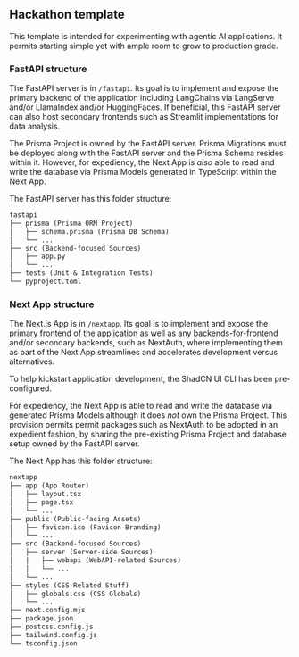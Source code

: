 ## Hackathon template

This template is intended for experimenting with agentic AI applications.
It permits starting simple yet with ample room to grow to production grade.

### FastAPI structure

The FastAPI server is in `/fastapi`. Its goal is to implement and expose the
primary backend of the application including LangChains via LangServe and/or
LlamaIndex and/or HuggingFaces. If beneficial, this FastAPI server can also
host secondary frontends such as Streamlit implementations for data analysis.

The Prisma Project is owned by the FastAPI server. Prisma Migrations must be
deployed along with the FastAPI server and the Prisma Schema resides within it.
However, for expediency, the Next App is _also_ able to read and write the
database via Prisma Models generated in TypeScript within the Next App.

The FastAPI server has this folder structure:

```txt {6-10,14-15}
fastapi
├── prisma (Prisma ORM Project)
│   ├── schema.prisma (Prisma DB Schema)
│   └── ...
├── src (Backend-focused Sources)
│   ├── app.py
│   └── ...
├── tests (Unit & Integration Tests)
└── pyproject.toml
```

### Next App structure

The Next.js App is in `/nextapp`. Its goal is to implement and expose the
primary frontend of the application as well as any backends-for-frontend
and/or secondary backends, such as NextAuth, where implementing them as part
of the Next App streamlines and accelerates development versus alternatives.

To help kickstart application development, the ShadCN UI CLI has been pre-configured.

For expediency, the Next App is able to read and write the database via generated
Prisma Models although it does _not_ own the Prisma Project. This provision permits
permit packages such as NextAuth to be adopted in an expedient fashion, by sharing
the pre-existing Prisma Project and database setup owned by the FastAPI server.

The Next App has this folder structure:

```txt {6-10,14-15}
nextapp
├── app (App Router)
│   ├── layout.tsx
│   ├── page.tsx
│   └── ...
├── public (Public-facing Assets)
│   ├── favicon.ico (Favicon Branding)
│   └── ...
├── src (Backend-focused Sources)
│   ├── server (Server-side Sources)
│   |   ├── webapi (WebAPI-related Sources)
│   │   └── ...
│   └── ...
├── styles (CSS-Related Stuff)
│   ├── globals.css (CSS Globals)
│   └── ...
├── next.config.mjs
├── package.json
├── postcss.config.js
├── tailwind.config.js
└── tsconfig.json
```
